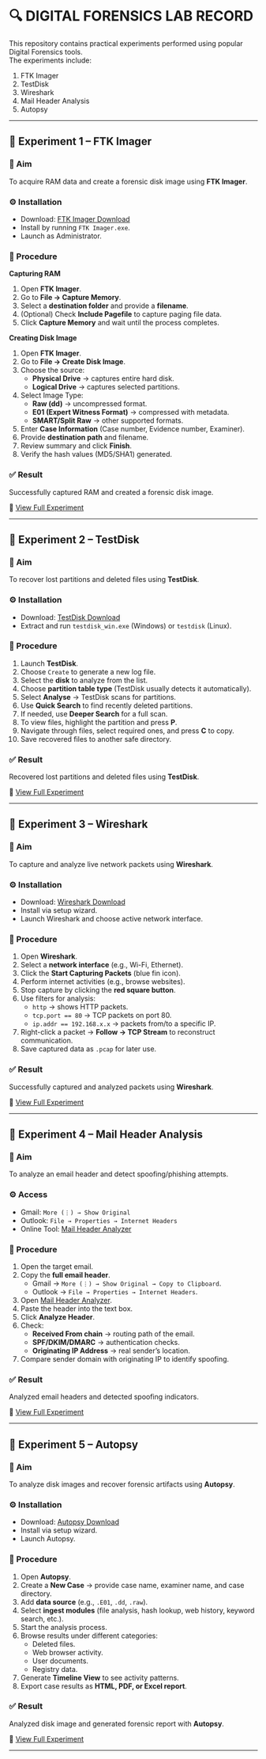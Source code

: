 # 🔍 DIGITAL FORENSICS LAB RECORD  

This repository contains practical experiments performed using popular Digital Forensics tools.  
The experiments include:  
1. FTK Imager  
2. TestDisk  
3. Wireshark  
4. Mail Header Analysis  
5. Autopsy  

---

## 📘 Experiment 1 – FTK Imager  

### 🎯 Aim  
To acquire RAM data and create a forensic disk image using **FTK Imager**.  

### ⚙️ Installation  
- Download: [FTK Imager Download](https://accessdata.com/product-download/ftk-imager-version-4-2-1)  
- Install by running `FTK Imager.exe`.  
- Launch as Administrator.  

### 📝 Procedure  
**Capturing RAM**  
1. Open **FTK Imager**.  
2. Go to **File → Capture Memory**.  
3. Select a **destination folder** and provide a **filename**.  
4. (Optional) Check **Include Pagefile** to capture paging file data.  
5. Click **Capture Memory** and wait until the process completes.  

**Creating Disk Image**  
1. Open **FTK Imager**.  
2. Go to **File → Create Disk Image**.  
3. Choose the source:  
   - **Physical Drive** → captures entire hard disk.  
   - **Logical Drive** → captures selected partitions.  
4. Select Image Type:  
   - **Raw (dd)** → uncompressed format.  
   - **E01 (Expert Witness Format)** → compressed with metadata.  
   - **SMART/Split Raw** → other supported formats.  
5. Enter **Case Information** (Case number, Evidence number, Examiner).  
6. Provide **destination path** and filename.  
7. Review summary and click **Finish**.  
8. Verify the hash values (MD5/SHA1) generated.  

### ✅ Result  
Successfully captured RAM and created a forensic disk image.  

🔗 [View Full Experiment](Experiment-1-FTK-Imager.pdf)  

---

## 📘 Experiment 2 – TestDisk  

### 🎯 Aim  
To recover lost partitions and deleted files using **TestDisk**.  

### ⚙️ Installation  
- Download: [TestDisk Download](https://www.cgsecurity.org/wiki/TestDisk_Download)  
- Extract and run `testdisk_win.exe` (Windows) or `testdisk` (Linux).  

### 📝 Procedure  
1. Launch **TestDisk**.  
2. Choose `Create` to generate a new log file.  
3. Select the **disk** to analyze from the list.  
4. Choose **partition table type** (TestDisk usually detects it automatically).  
5. Select **Analyse** → TestDisk scans for partitions.  
6. Use **Quick Search** to find recently deleted partitions.  
7. If needed, use **Deeper Search** for a full scan.  
8. To view files, highlight the partition and press **P**.  
9. Navigate through files, select required ones, and press **C** to copy.  
10. Save recovered files to another safe directory.  

### ✅ Result  
Recovered lost partitions and deleted files using **TestDisk**.  

🔗 [View Full Experiment](Experiment-2-TestDisk.pdf)  

---

## 📘 Experiment 3 – Wireshark  

### 🎯 Aim  
To capture and analyze live network packets using **Wireshark**.  

### ⚙️ Installation  
- Download: [Wireshark Download](https://www.wireshark.org/download.html)  
- Install via setup wizard.  
- Launch Wireshark and choose active network interface.  

### 📝 Procedure  
1. Open **Wireshark**.  
2. Select a **network interface** (e.g., Wi-Fi, Ethernet).  
3. Click the **Start Capturing Packets** (blue fin icon).  
4. Perform internet activities (e.g., browse websites).  
5. Stop capture by clicking the **red square button**.  
6. Use filters for analysis:  
   - `http` → shows HTTP packets.  
   - `tcp.port == 80` → TCP packets on port 80.  
   - `ip.addr == 192.168.x.x` → packets from/to a specific IP.  
7. Right-click a packet → **Follow → TCP Stream** to reconstruct communication.  
8. Save captured data as `.pcap` for later use.  

### ✅ Result  
Successfully captured and analyzed packets using **Wireshark**.  

🔗 [View Full Experiment](Experiment-3-Wireshark.pdf)  

---

## 📘 Experiment 4 – Mail Header Analysis  

### 🎯 Aim  
To analyze an email header and detect spoofing/phishing attempts.  

### ⚙️ Access  
- Gmail: `More (⋮) → Show Original`  
- Outlook: `File → Properties → Internet Headers`  
- Online Tool: [Mail Header Analyzer](https://mha.azurewebsites.net/)  

### 📝 Procedure  
1. Open the target email.  
2. Copy the **full email header**.  
   - Gmail → `More (⋮) → Show Original → Copy to Clipboard`.  
   - Outlook → `File → Properties → Internet Headers`.  
3. Open [Mail Header Analyzer](https://mha.azurewebsites.net/).  
4. Paste the header into the text box.  
5. Click **Analyze Header**.  
6. Check:  
   - **Received From chain** → routing path of the email.  
   - **SPF/DKIM/DMARC** → authentication checks.  
   - **Originating IP Address** → real sender’s location.  
7. Compare sender domain with originating IP to identify spoofing.  

### ✅ Result  
Analyzed email headers and detected spoofing indicators.  

🔗 [View Full Experiment](Experiment-4-Mail-Header-Analysis.pdf)  

---

## 📘 Experiment 5 – Autopsy  

### 🎯 Aim  
To analyze disk images and recover forensic artifacts using **Autopsy**.  

### ⚙️ Installation  
- Download: [Autopsy Download](https://www.autopsy.com/download/)  
- Install via setup wizard.  
- Launch Autopsy.  

### 📝 Procedure  
1. Open **Autopsy**.  
2. Create a **New Case** → provide case name, examiner name, and case directory.  
3. Add **data source** (e.g., `.E01`, `.dd`, `.raw`).  
4. Select **ingest modules** (file analysis, hash lookup, web history, keyword search, etc.).  
5. Start the analysis process.  
6. Browse results under different categories:  
   - Deleted files.  
   - Web browser activity.  
   - User documents.  
   - Registry data.  
7. Generate **Timeline View** to see activity patterns.  
8. Export case results as **HTML, PDF, or Excel report**.  

### ✅ Result  
Analyzed disk image and generated forensic report with **Autopsy**.  

🔗 [View Full Experiment](Experiment-5-Autopsy.pdf) 

---


